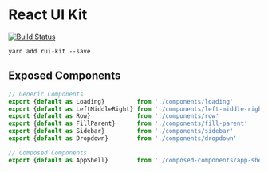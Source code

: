 # React UI Kit

[![Build Status](https://travis-ci.org/esayemm/rui-kit.svg?branch=master)](https://travis-ci.org/esayemm/rui-kit)

```
yarn add rui-kit --save
```

## Exposed Components

```js
// Generic Components
export {default as Loading}         from './components/loading'
export {default as LeftMiddleRight} from './components/left-middle-right'
export {default as Row}             from './components/row'
export {default as FillParent}      from './components/fill-parent'
export {default as Sidebar}         from './components/sidebar'
export {default as Dropdown}        from './components/dropdown'

// Composed Components
export {default as AppShell}        from './composed-components/app-shell'
```
